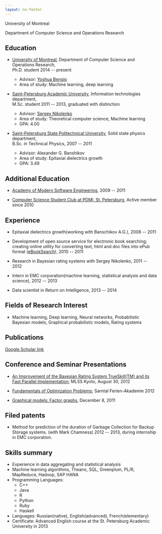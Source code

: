 ```yaml
---
layout: no-footer
---
```


University of Montreal 

Department of Computer Science and Operations Research 


Education
---------

- [University of Montreal][udem], Department of Computer Science and Operations Research,  
  Ph.D. student 2014 -- present
    - Advisor: [Yoshua Bengio][bengio]
    - Area of study: Machine learning, deep learning

- [Saint-Petersburg Academic University][au], Information technologies department,  
  M.Sc. student 2011 -- 2013, graduated with distinction
    - Advisor: [Sergey Nikolenko][nikolenko]
    - Area of study: Theoretical computer science, Machine learning 
    - GPA: 4.00

- [Saint-Petersburg State Politechnical University][spbstu], Solid state physics department,  
  B.Sc. in Technical Physics, 2007 -- 2011
    - Advisor: Alexander G. Banshikov
    - Area of study: Epitaxial dielectrics growth
    - GPA: 3.49


Additional Education
--------------------

- [Academy of Modern Software Engineering][amse], 2009 -- 2011

- [Computer Science Student Club at PDMI, St. Petersburg][csclub], Active member since 2010


Experience
----------

- Epitaxial dielectrics growth(working with Banschikov A.G.), 2008 -- 2011

- Development of open source service for electronic book searching; creating online utility
    for converting text, html and doc files into ePub format ([eBookSearch][ebookservice]), 
    2010 -- 2011 

- Research in Bayesian rating systems with Sergey Nikolenko, 2011 -- 2012

- Intern in EMC corporation(machine learning, statistical analysis and data science), 
    2012 -- 2013

- Data scientist in Return on Intelligence, 2013 -- 2014

Fields of Research Interest
---------------------------

- Machine learning, Deep learning, Neural networks, Probabilistic Bayesian models, 
    Graphical probabilistic models, Rating systems


Publications
------------

[Google Scholar link][scholar]

Conference and Seminar Presentations
------------------------------------

- [An Improvement of the Bayesian Rating System TrueSkill(TM) and its Fast Parallel 
   Implementation][kyoto]; MLSS Kyoto, August 30, 2012

- [Fundamentals of Optimization Problems][optimization]; Sarntal Ferien-Akademie 2012

- [Graphical models: Factor graphs][factor_graphs], December 8, 2011


Filed patents
-------------

- Method for prediction of the duration of Garbage Collection for Backup Storage systems. 
  (with Mark Chamness) 2012 -- 2013, during internship in EMC corporation.


Skills summary
--------------

- Experience in data aggregating and statistical analysis 
- Machine learning algorithms, Theano, SQL, Greenplum, PL/R, MapReduce, Hadoop, SAP HANA
- Programming Languages: 
    - C++
    - Java
    - R
    - Python
    - Ruby
    - Haskell
- Languages: Russian(native), English(advanced), French(elementary)
- Certificate: Advanced English course at the St. Petersburg Academic University in 2013


[udem]: http://www.umontreal.ca/english/index.html
[bengio]: http://www.iro.umontreal.ca/~bengioy/yoshua_en/index.html
[au]: http://spbau.ru/main_eng/info_main_eng
[nikolenko]: http://logic.pdmi.ras.ru/~sergey/
[spbstu]: http://www.spbstu-eng.ru/
[amse]: http://amse.ru/about.php
[csclub]: http://logic.pdmi.ras.ru/csclub/en/about
[ebookservice]: http://code.google.com/p/ebook-service/
[spiiras]: http://www.proceedings.spiiras.nw.ru/data/src/2012/22/00/spyproc-2012-22-00-10-en.html
[kyoto]: http://www.iip.ist.i.kyoto-u.ac.jp/mlss12/doku.php?id=poster_titles
[optimization]: http://www12.cs.fau.de/edu/fa/2012/Course2/C2_Topics.html
[factor_graphs]: http://mit.spbau.ru/node/262
[scholar]: https://scholar.google.ca/citations?user=PsKlNzUAAAAJ&hl=en
